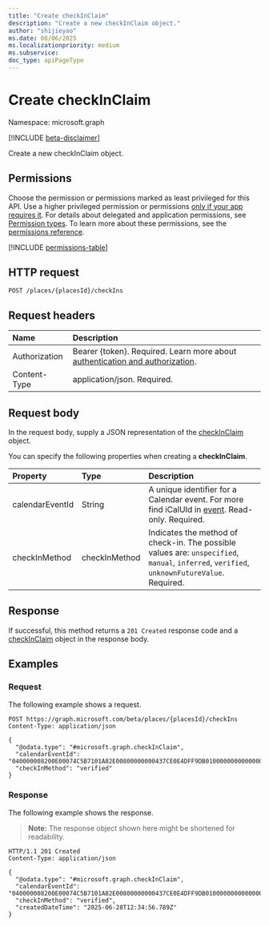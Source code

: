 ```yaml
---
title: "Create checkInClaim"
description: "Create a new checkInClaim object."
author: "shijieyao"
ms.date: 08/06/2025
ms.localizationpriority: medium
ms.subservice:
doc_type: apiPageType
---
```


# Create checkInClaim

Namespace: microsoft.graph

[!INCLUDE [beta-disclaimer](../../includes/beta-disclaimer.md)]

Create a new checkInClaim object.

## Permissions

Choose the permission or permissions marked as least privileged for this API. Use a higher privileged permission or permissions [only if your app requires it](/graph/permissions-overview#best-practices-for-using-microsoft-graph-permissions). For details about delegated and application permissions, see [Permission types](/graph/permissions-overview#permission-types). To learn more about these permissions, see the [permissions reference](/graph/permissions-reference).

<!-- {
  "blockType": "permissions",
  "name": "place-post-checkins-permissions"
}
-->
[!INCLUDE [permissions-table](../includes/permissions/place-post-checkins-permissions.md)]

## HTTP request

<!-- {
  "blockType": "ignored"
}
-->
``` http
POST /places/{placesId}/checkIns
```

## Request headers

|Name|Description|
|:---|:---|
|Authorization|Bearer {token}. Required. Learn more about [authentication and authorization](/graph/auth/auth-concepts).|
|Content-Type|application/json. Required.|

## Request body

In the request body, supply a JSON representation of the [checkInClaim](../resources/checkinclaim.md) object.

You can specify the following properties when creating a **checkInClaim**.

|Property|Type|Description|
|:---|:---|:---|
|calendarEventId|String| A unique identifier for a Calendar event. For more find iCalUId in [event](../resources/event.md). Read-only. Required. |
|checkInMethod|checkInMethod| Indicates the method of check-in. The possible values are: `unspecified`, `manual`, `inferred`, `verified`, `unknownFutureValue`. Required.|



## Response

If successful, this method returns a `201 Created` response code and a [checkInClaim](../resources/checkinclaim.md) object in the response body.

## Examples

### Request

The following example shows a request.
<!-- {
  "blockType": "request",
  "name": "create_checkinclaim_from_"
}
-->
``` http
POST https://graph.microsoft.com/beta/places/{placesId}/checkIns
Content-Type: application/json

{
  "@odata.type": "#microsoft.graph.checkInClaim",
  "calendarEventId": "040000008200E00074C5B7101A82E00800000000437CE0E4DFF9DB01000000000000000010000000D091FECD6A60864DA3E3064053ABF7D4",
  "checkInMethod": "verified"
}
```


### Response

The following example shows the response.
>**Note:** The response object shown here might be shortened for readability.
<!-- {
  "blockType": "response",
  "truncated": true,
  "@odata.type": "microsoft.graph.checkInClaim"
}
-->
``` http
HTTP/1.1 201 Created
Content-Type: application/json

{
  "@odata.type": "#microsoft.graph.checkInClaim",
  "calendarEventId": "040000008200E00074C5B7101A82E00800000000437CE0E4DFF9DB01000000000000000010000000D091FECD6A60864DA3E3064053ABF7D4",
  "checkInMethod": "verified",
  "createdDateTime": "2025-06-28T12:34:56.789Z"
}
```

